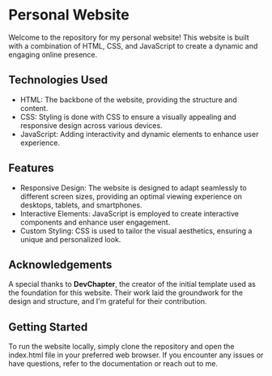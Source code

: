 # Personal Website

Welcome to the repository for my personal website! This website is built with a combination of HTML, CSS, and JavaScript to create a dynamic and engaging online presence.

## Technologies Used

- HTML: The backbone of the website, providing the structure and content.
- CSS: Styling is done with CSS to ensure a visually appealing and responsive design across various devices.
- JavaScript: Adding interactivity and dynamic elements to enhance user experience.

## Features

- Responsive Design: The website is designed to adapt seamlessly to different screen sizes, providing an optimal viewing experience on desktops, tablets, and smartphones.
- Interactive Elements: JavaScript is employed to create interactive components and enhance user engagement.
- Custom Styling: CSS is used to tailor the visual aesthetics, ensuring a unique and personalized look.


## Acknowledgements

A special thanks to **DevChapter**, the creator of the initial template used as the foundation for this website. Their work laid the groundwork for the design and structure, and I'm grateful for their contribution.

## Getting Started

To run the website locally, simply clone the repository and open the index.html file in your preferred web browser. If you encounter any issues or have questions, refer to the documentation or reach out to me.